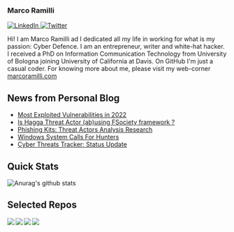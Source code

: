### Marco Ramilli

<p align="left">
 <a href="https://www.linkedin.com/in/marcoramilli/" target="_blank">
    <img src="https://img.shields.io/badge/LinkedIn-%230077B5.svg?&style=flat-square&logo=linkedin&logoColor=white&color=071A2C" alt="LinkedIn">
 <a href="https://twitter.com/Marco_Ramilli/" target="_blank">
    <img src="https://img.shields.io/badge/Twitter-%231877F2.svg?&style=flat-square&logo=twitter&logoColor=white&color=071A2C" alt="Twitter">
  </a>
</p>

Hi! I am Marco Ramilli ad I dedicated all my life in working for what is my passion: Cyber Defence. I am an entrepreneur, writer and white-hat hacker. I received a PhD on Information Communication Technology from University of Bologna joining University of California at Davis. On GitHub I'm just a casual coder. For knowing more about me, please visit my web-corner [marcoramilli.com](https://marcoramilli.com) 

## News from Personal Blog
<!--START_SECTION:feed-->
* [Most Exploited Vulnerabilities in 2022](https:&#x2F;&#x2F;marcoramilli.com&#x2F;2022&#x2F;12&#x2F;27&#x2F;most-exploited-vulnerabilities-in-2022&#x2F;)
* [Is Hagga Threat Actor (ab)using FSociety framework ?](https:&#x2F;&#x2F;marcoramilli.com&#x2F;2022&#x2F;11&#x2F;21&#x2F;is-hagga-threat-actor-abusing-fsociety-framework&#x2F;)
* [Phishing Kits: Threat Actors Analysis Research](https:&#x2F;&#x2F;marcoramilli.com&#x2F;2022&#x2F;11&#x2F;09&#x2F;phishing-kits-threat-actors-analysis-research&#x2F;)
* [Windows System Calls For Hunters](https:&#x2F;&#x2F;marcoramilli.com&#x2F;2022&#x2F;08&#x2F;23&#x2F;windows-system-calls-for-hunters&#x2F;)
* [Cyber Threats Tracker: Status Update](https:&#x2F;&#x2F;marcoramilli.com&#x2F;2022&#x2F;06&#x2F;22&#x2F;cyber-threats-tracker-status-update&#x2F;)
<!--END_SECTION:feed-->

## Quick Stats
![Anurag's github stats](https://github-readme-stats.vercel.app/api?username=marcoramilli&show_icons=true&hide_border=true&hide=contribs,prs])

## Selected Repos
<a href="https://github.com/marcoramilli/MalwareTrainingSets">
  <img align="left" src="https://github-readme-stats.vercel.app/api/pin/?username=marcoramilli&repo=MalwareTrainingSets" />
</a>
<a href="https://github.com/marcoramilli/PhishingKitTracker">
  <img align="left" src="https://github-readme-stats.vercel.app/api/pin/?username=marcoramilli&repo=PhishingKitTracker" />
</a>
<a href="https://github.com/marcoramilli/malcontrol">
  <img align="left" src="https://github-readme-stats.vercel.app/api/pin/?username=marcoramilli&repo=malcontrol" />
</a>
<a href="https://github.com/marcoramilli/APT34">
  <img align="left" src="https://github-readme-stats.vercel.app/api/pin/?username=marcoramilli&repo=APT34" />
</a>
